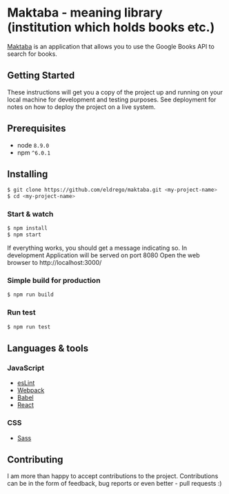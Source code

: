 # Maktaba - meaning library (institution which holds books etc.)

[Maktaba](https://maktaba-bookfinder.netlify.com/) is an application that allows you to use the Google Books API to search for books.

## Getting Started

These instructions will get you a copy of the project up and running on your local machine for development and testing purposes. See deployment for notes on how to deploy the project on a live system.

## Prerequisites

* node `8.9.0`
* npm `^6.0.1`

## Installing

```bash
$ git clone https://github.com/eldrego/maktaba.git <my-project-name>
$ cd <my-project-name>
```

### Start & watch

```bash
$ npm install
$ npm start         
```
    
If everything works, you should get a message indicating so. In development Application will be served on port 8080
Open the web browser to http://localhost:3000/

### Simple build for production

```bash
$ npm run build       
```

### Run test

```bash
$ npm run test       
```
    
## Languages & tools

### JavaScript

- [esLint](https://eslint.org/)
- [Webpack](https://webpack.js.org/)
- [Babel](https://babeljs.io)
- [React](http://facebook.github.io/react)

### CSS
- [Sass](https://sass-lang.com/)


## Contributing

I am more than happy to accept contributions to the project. Contributions can be in the form of feedback, bug reports or even better - pull requests :)

